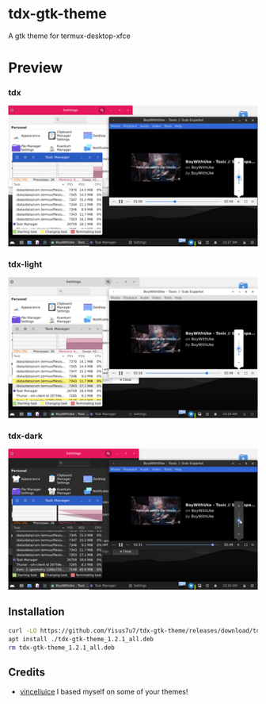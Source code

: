 # tdx-gtk-theme
A gtk theme for termux-desktop-xfce

# Preview

### tdx
![tdx](./preview/tdx.png)

### tdx-light

![tdx-light](./preview/tdx-light.png)

### tdx-dark

![tdx-dark](./preview/tdx-dark.png)

## Installation

```bash
curl -LO https://github.com/Yisus7u7/tdx-gtk-theme/releases/download/tdx-1.2.1/tdx-gtk-theme_1.2.1_all.deb
apt install ./tdx-gtk-theme_1.2.1_all.deb
rm tdx-gtk-theme_1.2.1_all.deb
```

## Credits

- [vinceliuice](https://github.com/vinceliuice) I based myself on some of your themes! 
